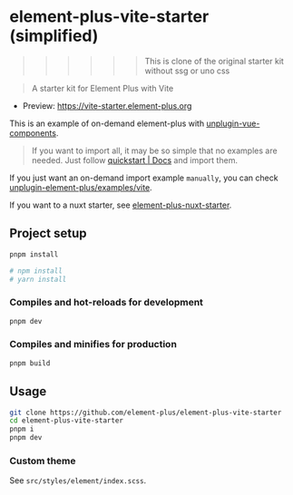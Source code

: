 # element-plus-vite-starter (simplified)

>>>>>> This is clone of the original starter kit without ssg or uno css


> A starter kit for Element Plus with Vite

- Preview: <https://vite-starter.element-plus.org>

This is an example of on-demand element-plus with [unplugin-vue-components](https://github.com/antfu/unplugin-vue-components).

> If you want to import all, it may be so simple that no examples are needed. Just follow [quickstart | Docs](https://element-plus.org/zh-CN/guide/quickstart.html) and import them.

If you just want an on-demand import example `manually`, you can check [unplugin-element-plus/examples/vite](https://github.com/element-plus/unplugin-element-plus/tree/main/examples/vite).

If you want to a nuxt starter, see [element-plus-nuxt-starter](https://github.com/element-plus/element-plus-nuxt-starter/).

## Project setup

```bash
pnpm install

# npm install
# yarn install
```

### Compiles and hot-reloads for development

```bash
pnpm dev
```

### Compiles and minifies for production

```bash
pnpm build
```

## Usage

```bash
git clone https://github.com/element-plus/element-plus-vite-starter
cd element-plus-vite-starter
pnpm i
pnpm dev
```

### Custom theme

See `src/styles/element/index.scss`.
